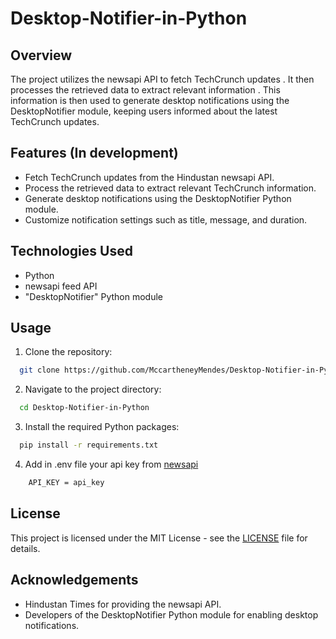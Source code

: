 # Desktop-Notifier-in-Python

## Overview

The project utilizes the newsapi API to fetch TechCrunch updates . It then processes the retrieved data to extract relevant information . This information is then used to generate desktop notifications using the DesktopNotifier module, keeping users informed about the latest TechCrunch updates.

## Features (In development)

- Fetch TechCrunch updates from the Hindustan newsapi API.
- Process the retrieved data to extract relevant TechCrunch information.
- Generate desktop notifications using the DesktopNotifier Python module.
- Customize notification settings such as title, message, and duration.

## Technologies Used

- Python
- newsapi feed API
- "DesktopNotifier" Python module

## Usage

1. Clone the repository:
```bash
  git clone https://github.com/MccartheneyMendes/Desktop-Notifier-in-Python
```

2. Navigate to the project directory:
```bash
  cd Desktop-Notifier-in-Python
```

3. Install the required Python packages:
```bash
  pip install -r requirements.txt
```

4. Add in .env file your api key from [newsapi](https://newsapi.org/)
```bash
    API_KEY = api_key
```

## License

This project is licensed under the MIT License - see the [LICENSE](LICENSE) file for details.

## Acknowledgements

- Hindustan Times for providing the newsapi API.
- Developers of the DesktopNotifier Python module for enabling desktop notifications.
